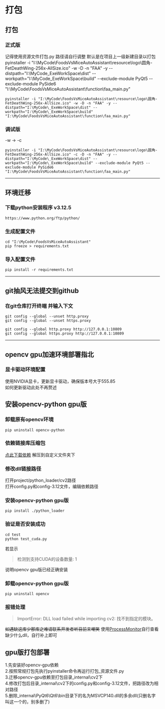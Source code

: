 # 打包

## 打包
### 正式版
记得使用资源文件打包.py 路径请自行调整 默认是在项目上一级新建目录以打包
pyinstaller -i "I:\MyCode\FoodsVsMiceAutoAssistant\resource\logo\圆角-FetDeathWing-256x-AllSize.ico" -w -D -n "FAA" -y --distpath="I:\MyCode\_ExeWorkSpace\dist" --workpath="I:\MyCode\_ExeWorkSpace\build" --exclude-module PyQt5 --exclude-module PySide6 "I:\MyCode\FoodsVsMiceAutoAssistant\function\faa_main.py"

    pyinstaller -i "I:\MyCode\FoodsVsMiceAutoAssistant\resource\logo\圆角-FetDeathWing-256x-AllSize.ico" -w -D -n "FAA" -y --distpath="I:\MyCode\_ExeWorkSpace\dist" --workpath="I:\MyCode\_ExeWorkSpace\build" "I:\MyCode\FoodsVsMiceAutoAssistant\function\faa_main.py"
### 调试版
-w -> -c

    pyinstaller -i "I:\MyCode\FoodsVsMiceAutoAssistant\resource\logo\圆角-FetDeathWing-256x-AllSize.ico" -c -D -n "FAA" -y --distpath="I:\MyCode\_ExeWorkSpace\dist" --workpath="I:\MyCode\_ExeWorkSpace\build" --exclude-module PyQt5 --exclude-module PySide6 "I:\MyCode\FoodsVsMiceAutoAssistant\function\faa_main.py"

-----------------------

## 环境迁移
### 下载python安装程序 v3.12.5
    https://www.python.org/ftp/python/
### 生成配置文件
    cd "I:\MyCode\FoodsVsMiceAutoAssistant"
    pip freeze > requirements.txt
### 导入配置文件
    pip install -r requirements.txt

-----------------------

## git抽风无法提交到github
### 在git仓库打开终端 并输入下文

    git config --global --unset http.proxy
    git config --global --unset https.proxy

    git config --global http.proxy http://127.0.0.1:10809
    git config --global https.proxy http://127.0.0.1:10809

-----------------------

## opencv gpu加速环境部署指北
### 显卡驱动环境配置
使用NVIDIA显卡，更新显卡驱动，确保版本号大于555.85<br />如何更新驱动此处不再赘述

## 安装opencv-python gpu版
### 卸载原有opencv环境
    pip uninstall opencv-python
### 依赖链接库压缩包
[点此下载依赖](https://github.com/StareAbyss/FoodsVsMiceAutoAssistant/releases/download/gpu-opencv/Dependent_Libraries_lightweight.7z)
解压到自定义文件夹下
### 修改dll链接路径
打开project/python_loader/cv2路径<br />
打开config.py和config-3.12文件，编辑依赖路径
### 安装opencv-python gpu版
    pip install ./python_loader
### 验证是否安装成功
    cd test
    python test_cuda.py
若显示
> 检测到支持CUDA的设备数量: 1
>
说明opencv gpu版已经正确安装
### 卸载opencv-python gpu版
    pip uninstall opencv
### 报错处理
>ImportError: DLL load failed while importing cv2: 找不到指定的模块。
>
~~如遇缺这库少那库之难请联系开发者听召前来嘲笑~~
使用[ProcessMonitor](https://learn.microsoft.com/zh-cn/sysinternals/downloads/procmon)自行查看缺少什么dll，自行补上即可
## gpu版打包部署
1.先安装好opencv-gpu依赖<br />
2.按照常规打包先执行pyinstaller命令再运行打包_资源文件.py<br />
3.迁移opencv-gpu依赖至打包目录\_internal\cv2下<br />
4.修改打包后目录\_internal\cv2下的config.py和config-3.12文件，把路径改为相对路径<br />
5.删除\_internal\PyQt6\Qt6\bin目录下的名为MSVCP140.dll的多余dll(只删名字叫这一个的，别多删了)

